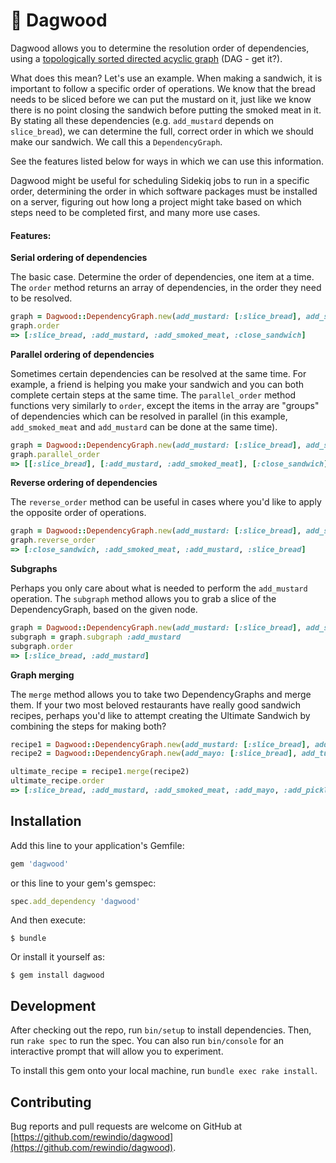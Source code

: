 # 🥪 Dagwood

Dagwood allows you to determine the resolution order of dependencies, using a [topologically sorted directed acyclic graph](https://en.wikipedia.org/wiki/Topological_sorting) (DAG - get it?).

What does this mean? Let's use an example. When making a sandwich, it is important to follow a specific order of operations. We know that the bread needs to be sliced before we can put the mustard on it, just like we know there is no point closing the sandwich before putting the smoked meat in it. By stating all these dependencies (e.g. `add_mustard` depends on `slice_bread`), we can determine the full, correct order in which we should make our sandwich. We call this a `DependencyGraph`.

See the features listed below for ways in which we can use this information.

Dagwood might be useful for scheduling Sidekiq jobs to run in a specific order, determining the order in which software packages must be installed on a server, figuring out how long a project might take based on which steps need to be completed first, and many more use cases.

#### Features:
**Serial ordering of dependencies**

The basic case. Determine the order of dependencies, one item at a time. The `order` method returns an array of dependencies, in the order they need to be resolved.
```ruby
graph = Dagwood::DependencyGraph.new(add_mustard: [:slice_bread], add_smoked_meat: [:slice_bread], close_sandwich: [:add_mustard, :add_smoked_meat])
graph.order
=> [:slice_bread, :add_mustard, :add_smoked_meat, :close_sandwich]
```

**Parallel ordering of dependencies**

Sometimes certain dependencies can be resolved at the same time. For example, a friend is helping you make your sandwich and you can both complete certain steps at the same time. The `parallel_order` method functions very similarly to `order`, except the items in the array are "groups" of dependencies which can be resolved in parallel (in this example, `add_smoked_meat` and `add_mustard` can be done at the same time).

```ruby
graph = Dagwood::DependencyGraph.new(add_mustard: [:slice_bread], add_smoked_meat: [:slice_bread], close_sandwich: [:add_mustard, :add_smoked_meat])
graph.parallel_order
=> [[:slice_bread], [:add_mustard, :add_smoked_meat], [:close_sandwich]]
```

**Reverse ordering of dependencies**

The `reverse_order` method can be useful in cases where you'd like to apply the opposite order of operations.

```ruby
graph = Dagwood::DependencyGraph.new(add_mustard: [:slice_bread], add_smoked_meat: [:slice_bread], close_sandwich: [:add_mustard, :add_smoked_meat])
graph.reverse_order
=> [:close_sandwich, :add_smoked_meat, :add_mustard, :slice_bread]
```

**Subgraphs**

Perhaps you only care about what is needed to perform the `add_mustard` operation. The `subgraph` method allows you to grab a slice of the DependencyGraph, based on the given node.


```ruby
graph = Dagwood::DependencyGraph.new(add_mustard: [:slice_bread], add_smoked_meat: [:slice_bread], close_sandwich: [:add_mustard, :add_smoked_meat])
subgraph = graph.subgraph :add_mustard
subgraph.order
=> [:slice_bread, :add_mustard]
```

**Graph merging**

The `merge` method allows you to take two DependencyGraphs and merge them. If your two most beloved restaurants have really good sandwich recipes, perhaps you'd like to attempt creating the Ultimate Sandwich by combining the steps for making both?

```ruby
recipe1 = Dagwood::DependencyGraph.new(add_mustard: [:slice_bread], add_smoked_meat: [:slice_bread], close_sandwich: [:add_mustard, :add_smoked_meat])
recipe2 = Dagwood::DependencyGraph.new(add_mayo: [:slice_bread], add_turkey: [:slice_bread], close_sandwich: [:add_mayo, :add_turkey, :add_pickles])

ultimate_recipe = recipe1.merge(recipe2)
ultimate_recipe.order
=> [:slice_bread, :add_mustard, :add_smoked_meat, :add_mayo, :add_pickles, :add_turkey, :close_sandwich]
```

## Installation

Add this line to your application's Gemfile:

```ruby
gem 'dagwood'
```

or this line to your gem's gemspec:

```ruby
spec.add_dependency 'dagwood'
```

And then execute:

    $ bundle

Or install it yourself as:

    $ gem install dagwood


## Development

After checking out the repo, run `bin/setup` to install dependencies. Then, run `rake spec` to run the spec. You can also run `bin/console` for an interactive prompt that will allow you to experiment.

To install this gem onto your local machine, run `bundle exec rake install`.

## Contributing

Bug reports and pull requests are welcome on GitHub at [https://github.com/rewindio/dagwood](https://github.com/rewindio/dagwood).
